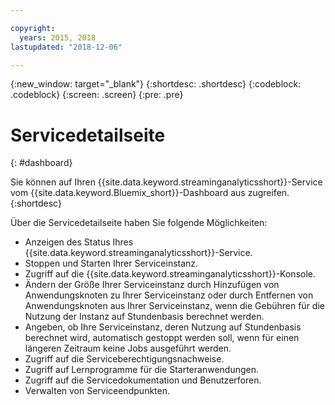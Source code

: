 ```yaml
---

copyright:
  years: 2015, 2018
lastupdated: "2018-12-06"

---
```


<!-- Attribute definitions -->
{:new_window: target="_blank"}
{:shortdesc: .shortdesc}
{:codeblock: .codeblock}
{:screen: .screen}
{:pre: .pre}

# Servicedetailseite
{: #dashboard}

Sie können auf Ihren {{site.data.keyword.streaminganalyticsshort}}-Service vom {{site.data.keyword.Bluemix_short}}-Dashboard aus zugreifen.
{:shortdesc}

Über die Servicedetailseite haben Sie folgende Möglichkeiten:

* Anzeigen des Status Ihres {{site.data.keyword.streaminganalyticsshort}}-Service.
* Stoppen und Starten Ihrer Serviceinstanz.
* Zugriff auf die {{site.data.keyword.streaminganalyticsshort}}-Konsole.
* Ändern der Größe Ihrer Serviceinstanz durch Hinzufügen von Anwendungsknoten zu Ihrer Serviceinstanz oder durch Entfernen von Anwendungsknoten aus Ihrer Serviceinstanz, wenn die Gebühren für die Nutzung der Instanz auf Stundenbasis berechnet werden.
* Angeben, ob Ihre Serviceinstanz, deren Nutzung auf Stundenbasis berechnet wird, automatisch gestoppt werden soll, wenn für einen längeren Zeitraum keine Jobs ausgeführt werden.
* Zugriff auf die Serviceberechtigungsnachweise.
* Zugriff auf Lernprogramme für die Starteranwendungen.
* Zugriff auf die Servicedokumentation und Benutzerforen.
* Verwalten von Serviceendpunkten.
